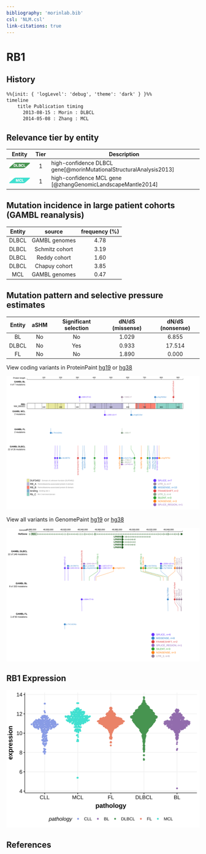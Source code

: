 ```yaml
---
bibliography: 'morinlab.bib'
csl: 'NLM.csl'
link-citations: true
---
```

# RB1

## History

```mermaid
%%{init: { 'logLevel': 'debug', 'theme': 'dark' } }%%
timeline
    title Publication timing
      2013-08-15 : Morin : DLBCL
      2014-05-08 : Zhang : MCL
```

## Relevance tier by entity

|Entity|Tier|Description               |
|:------:|:----:|--------------------------|
|![DLBCL](images/icons/DLBCL_tier1.png) |1   |high-confidence DLBCL gene[@morinMutationalStructuralAnalysis2013]|
|![MCL](images/icons/MCL_tier1.png)   |1   |high-confidence MCL gene  [@zhangGenomicLandscapeMantle2014]|

## Mutation incidence in large patient cohorts (GAMBL reanalysis)

|Entity|source        |frequency (%)|
|:------:|:--------------:|:-------------:|
|DLBCL |GAMBL genomes |4.78         |
|DLBCL |Schmitz cohort|3.19         |
|DLBCL |Reddy cohort  |1.60         |
|DLBCL |Chapuy cohort |3.85         |
|MCL   |GAMBL genomes |0.47         |

## Mutation pattern and selective pressure estimates

|Entity|aSHM|Significant selection|dN/dS (missense)|dN/dS (nonsense)|
|:------:|:----:|:---------------------:|:----------------:|:----------------:|
|BL    |No  |No                   |1.029           | 6.855          |
|DLBCL |No  |Yes                  |0.933           |17.514          |
|FL    |No  |No                   |1.890           | 0.000          |




View coding variants in ProteinPaint [hg19](https://morinlab.github.io/LLMPP/GAMBL/RB1_protein.html)  or [hg38](https://morinlab.github.io/LLMPP/GAMBL/RB1_protein_hg38.html)

![](images/proteinpaint/RB1_NM_000321.svg)

View all variants in GenomePaint [hg19](https://morinlab.github.io/LLMPP/GAMBL/RB1.html)  or [hg38](https://morinlab.github.io/LLMPP/GAMBL/RB1_hg38.html)

![](images/proteinpaint/RB1.svg)

## RB1 Expression
![](images/gene_expression/RB1_by_pathology.svg)
<!-- ORIGIN: morinMutationalStructuralAnalysis2013 -->
<!-- DLBCL: morinMutationalStructuralAnalysis2013 -->
<!-- MCL: zhangGenomicLandscapeMantle2014 -->

## References

